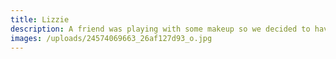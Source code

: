 ```yaml
---
title: Lizzie
description: A friend was playing with some makeup so we decided to have a photoshoot!
images: /uploads/24574069663_26af127d93_o.jpg
---
```

